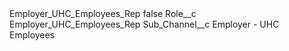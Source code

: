 <?xml version="1.0" encoding="UTF-8"?>
<CustomMetadata xmlns="http://soap.sforce.com/2006/04/metadata" xmlns:xsi="http://www.w3.org/2001/XMLSchema-instance" xmlns:xsd="http://www.w3.org/2001/XMLSchema">
    <label>Employer_UHC_Employees_Rep</label>
    <protected>false</protected>
    <values>
        <field>Role__c</field>
        <value xsi:type="xsd:string">Employer_UHC_Employees_Rep</value>
    </values>
    <values>
        <field>Sub_Channel__c</field>
        <value xsi:type="xsd:string">Employer - UHC Employees</value>
    </values>
</CustomMetadata>
